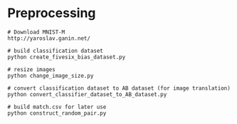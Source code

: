 # Preprocessing

    # Download MNIST-M
    http://yaroslav.ganin.net/

    # build classification dataset
    python create_fivesix_bias_dataset.py

    # resize images
    python change_image_size.py

    # convert classification dataset to AB dataset (for image translation)
    python convert_classifier_dataset_to_AB_dataset.py

    # build match.csv for later use
    python construct_random_pair.py